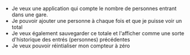 - Je veux une application qui compte le nombre de personnes entrant dans une gare. 
- Je pouvoir ajouter une personne à chaque fois et que je puisse voir un total
- Je veux également sauvegarder ce totale et l'afficher comme une sorte d'historique des entrés (personnes) précédentes
- Je veux pouvoir réintialiser mon compteur à zéro